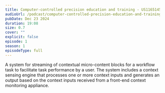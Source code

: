 ```yaml
---
title: Computer-controlled precision education and training - US11651459B2
audioUrl: /podcast/computer-controlled-precision-education-and-training-us11651459b2.wav
pubDate: Dec 23 2024
duration: 19:08
size: 0.7
cover: ""
explicit: false
episode: 1
season: 1
episodeType: full
---
```

A system for streaming of contextual micro-content blocks for a workflow task to facilitate task performance by a user. The system includes a context sensing engine that processes one or more context inputs and generates an output based on the context inputs received from a front-end context monitoring appliance.